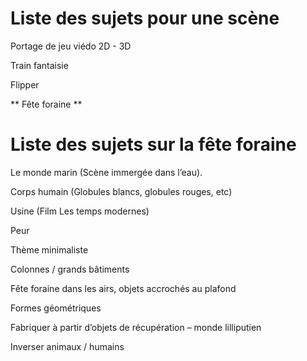 # Liste des sujets pour une scène
Portage de jeu viédo 2D - 3D

Train fantaisie

Flipper

** Fête foraine **

# Liste des sujets sur la fête foraine
Le monde marin (Scène immergée dans l’eau).

Corps humain (Globules blancs, globules rouges, etc)

Usine (Film Les temps modernes)

Peur 

Thème minimaliste

Colonnes / grands bâtiments

Fête foraine dans les airs, objets accrochés au plafond

Formes géométriques

Fabriquer à partir d’objets de récupération – monde lilliputien

Inverser animaux / humains
